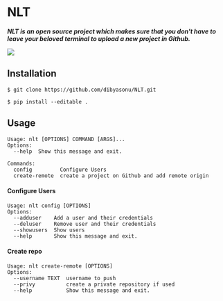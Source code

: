 # NLT
***NLT is an open source project which makes sure that you don't have to leave your beloved terminal to upload a new project in Github.***

![](https://img.shields.io/badge/python-3-blue.svg?style=flat-square)

## Installation
`$ git clone https://github.com/dibyasonu/NLT.git`

`$ pip install --editable .`

## Usage
```
Usage: nlt [OPTIONS] COMMAND [ARGS]...
Options:
  --help  Show this message and exit.

Commands:
  config         Configure Users
  create-remote  create a project on Github and add remote origin
```

#### Configure Users

```
Usage: nlt config [OPTIONS]
Options:
  --adduser    Add a user and their credentials
  --deluser    Remove user and their credentials
  --showusers  Show users 
  --help       Show this message and exit.
```

#### Create repo

```
Usage: nlt create-remote [OPTIONS]
Options:
  --username TEXT  username to push
  --privy          create a private repository if used
  --help           Show this message and exit.
```
